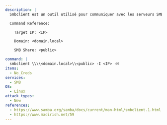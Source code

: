 ```yaml
---
description: |
  Smbclient est un outil utilisé pour communiquer avec les serveurs SMB. La commande suivante permet de se connecter à un partage SMB `<public>` en utilisant un login anonyme.

  Command Reference:

  	Target IP: <IP>

  	Domain: <domain.local>

  	SMB Share: <public>

command: |
  smbclient \\\\<domain.local>\\<public> -I <IP> -N
items:
  - No_Creds
services:
  - SMB
OS:
  - Linux
attack_types:
  - New
references:
  - https://www.samba.org/samba/docs/current/man-html/smbclient.1.html
  - https://www.madirish.net/59
---
```

